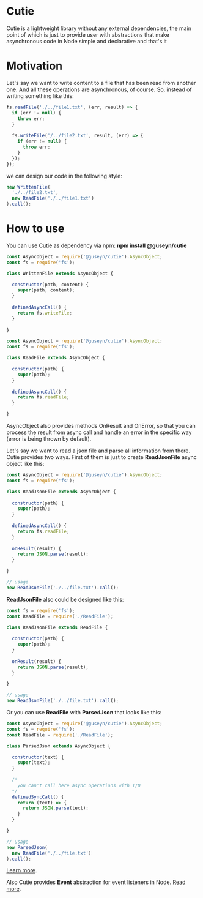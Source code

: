 # Cutie
Cutie is a lightweight library without any external dependencies, the main point of which is just to provide user with abstractions that make asynchronous code in Node simple and declarative and that's it

# Motivation
Let's say we want to write content to a file that has been read from another one. And all these operations are asynchronous, of course. So, instead of writing something like this:
```js
fs.readFile('./../file1.txt', (err, result) => {
  if (err != null) {
    throw err;
  }
 
  fs.writeFile('/../file2.txt', result, (err) => {
    if (err != null) {
      throw err;
    }
  });
});
```
we can design our code in the following style:
```js
new WrittenFile(
  './../file2.txt',
  new ReadFile('./../file1.txt')
).call();
```
# How to use
You can use Cutie as dependency via npm:
<b>npm install @guseyn/cutie</b>
```js
const AsyncObject = require('@guseyn/cutie').AsyncObject;
const fs = require('fs');

class WrittenFile extends AsyncObject {

  constructor(path, content) {
    super(path, content);
  }
  
  definedAsyncCall() {
    return fs.writeFile;
  }
  
}
```
```js
const AsyncObject = require('@guseyn/cutie').AsyncObject;
const fs = require('fs');

class ReadFile extends AsyncObject {

  constructor(path) {
    super(path);
  }
  
  definedAsyncCall() {
    return fs.readFile;
  }

}
```
AsyncObject also provides methods OnResult and OnError, so that you can process the result from async call and handle an error in the specific way (error is being thrown by default).

Let's say we want to read a json file and parse all information from there. Cutie provides two ways. First of them is just to create <b>ReadJsonFile</b> async object like this:
```js
const AsyncObject = require('@guseyn/cutie').AsyncObject;
const fs = require('fs');

class ReadJsonFile extends AsyncObject {
  
  constructor(path) {
    super(path);
  }
  
  definedAsyncCall() {
    return fs.readFile;
  }
  
  onResult(result) {
    return JSON.parse(result);
  }

}

// usage
new ReadJsonFile('./../file.txt').call();
```
<b>ReadJsonFile</b> also could be designed like this:
```js
const fs = require('fs');
const ReadFile = require('./ReadFile');

class ReadJsonFile extends ReadFile {
  
  constructor(path) {
    super(path);
  }
  
  onResult(result) {
    return JSON.parse(result);
  }

}

// usage
new ReadJsonFile('./../file.txt').call();
```
Or you can use <b>ReadFile</b> with <b>ParsedJson</b> that looks like this:
```js
const AsyncObject = require('@guseyn/cutie').AsyncObject;
const fs = require('fs');
const ReadFile = require('./ReadFile');

class ParsedJson extends AsyncObject {

  constructor(text) {
    super(text);
  }
  
  /*
    you can't call here async operations with I/O
  */
  definedSyncCall() {
    return (text) => {
      return JSON.parse(text);
    }
  }

}

// usage
new ParsedJson(
  new ReadFile('./../file.txt')
).call();
```
[Learn more](http://guseyn.com/post-reconsidering-async-object-with-cutie#intro).

Also Cutie provides <b>Event</b> abstraction for event listeners in Node. [Read more](http://guseyn.com/post-event-new-abstraction-in-cutie#intro).


